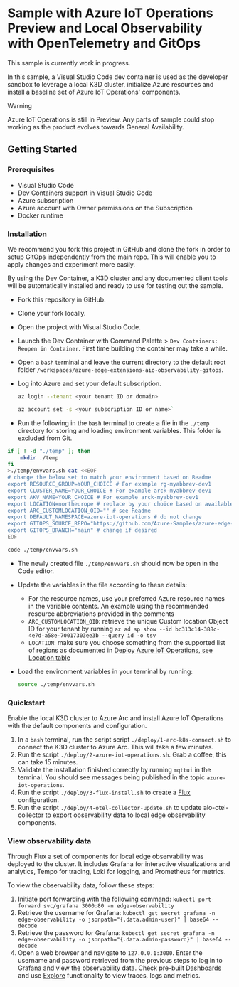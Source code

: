 # Sample with Azure IoT Operations Preview and Local Observability with OpenTelemetry and GitOps

This sample is currently work in progress.

In this sample, a Visual Studio Code dev container is used as the developer sandbox to leverage a local K3D cluster, initialize Azure resources and install a baseline set of Azure IoT Operations' components.

> [!WARNING]
Azure IoT Operations is still in Preview. Any parts of sample could stop working as the product evolves towards General Availability.

<!-- ## Features (TODO to come later)

This project framework provides the following features:

* Feature 1
* Feature 2
* ... -->

## Getting Started

### Prerequisites

* Visual Studio Code
* Dev Containers support in Visual Studio Code
* Azure subscription
* Azure account with Owner permissions on the Subscription
* Docker runtime

### Installation

We recommend you fork this project in GitHub and clone the fork in order to setup GitOps independently from the main repo. This will enable you to apply changes and experiment more easily.

By using the Dev Container, a K3D cluster and any documented client tools will be automatically installed and ready to use for testing out the sample.

* Fork this repository in GitHub.
* Clone your fork locally.
* Open the project with Visual Studio Code.
* Launch the Dev Container with Command Palette > `Dev Containers: Reopen in Container`. First time building the container may take a while.
* Open a `bash` terminal and leave the current directory to the default root folder `/workspaces/azure-edge-extensions-aio-observability-gitops`.
* Log into Azure and set your default subscription.

  ```bash
  az login --tenant <your tenant ID or domain>

  az account set -s <your subscription ID or name>`
  ```

* Run the following in the `bash` terminal to create a file in the `./temp` directory for storing and loading environment variables. This folder is excluded from Git.

```bash
if [ ! -d "./temp" ]; then
    mkdir ./temp
fi
>./temp/envvars.sh cat <<EOF
# change the below set to match your environment based on Readme
export RESOURCE_GROUP=YOUR_CHOICE # For example rg-myabbrev-dev1
export CLUSTER_NAME=YOUR_CHOICE # For example arck-myabbrev-dev1
export AKV_NAME=YOUR_CHOICE # For example arck-myabbrev-dev1
export LOCATION=northeurope # replace by your choice based on available regions, see Readme
export ARC_CUSTOMLOCATION_OID="" # see Readme
export DEFAULT_NAMESPACE=azure-iot-operations # do not change
export GITOPS_SOURCE_REPO="https://github.com/Azure-Samples/azure-edge-extensions-aio-observability-gitops" # change to your repo fork if you are testing your own version
export GITOPS_BRANCH="main" # change if desired
EOF

code ./temp/envvars.sh

```

* The newly created file `./temp/envvars.sh` should now be open in the Code editor.
* Update the variables in the file according to these details:
  * For the resource names, use your preferred Azure resource names in the variable contents. An example using the recommended resource abbreviations provided in the comments
  * `ARC_CUSTOMLOCATION_OID`: retrieve the unique Custom location Object ID for your tenant by running `az ad sp show --id bc313c14-388c-4e7d-a58e-70017303ee3b --query id -o tsv`
  * `LOCATION`: make sure you choose something from the supported list of regions as documented in [Deploy Azure IoT Operations, see Location table](https://learn.microsoft.com/en-us/azure/iot-operations/get-started/quickstart-deploy?tabs=codespaces#connect-a-kubernetes-cluster-to-azure-arc)

* Load the environment variables in your terminal by running:

  ```bash
  source ./temp/envvars.sh
  ```

### Quickstart

Enable the local K3D cluster to Azure Arc and install Azure IoT Operations with the default components and configuration.

1. In a `bash` terminal, run the script script `./deploy/1-arc-k8s-connect.sh` to connect the K3D cluster to Azure Arc. This will take a few minutes.
1. Run the script `./deploy/2-azure-iot-operations.sh`. Grab a coffee, this can take 15 minutes.
1. Validate the installation finished correctly by running `mqttui` in the terminal. You should see messages being published in the topic `azure-iot-operations`.
1. Run the script `./deploy/3-flux-install.sh` to create a [Flux](https://fluxcd.io/flux/) configuration.
1. Run the script `./deploy/4-otel-collector-update.sh` to update aio-otel-collector to export observability data to local edge observability components.

### View observability data

Through Flux a set of components for local edge observability was deployed to the cluster. It includes Grafana for interactive visualizations and analytics, Tempo for tracing, Loki for logging, and Prometheus for metrics.

To view the observability data, follow these steps:

1. Initiate port forwarding with the following command: `kubectl port-forward svc/grafana 3000:80 -n edge-observability`
1. Retrieve the username for Grafana: `kubectl get secret grafana -n edge-observability -o jsonpath="{.data.admin-user}" | base64 --decode`
1. Retrieve the password for Grafana: `kubectl get secret grafana -n edge-observability -o jsonpath="{.data.admin-password}" | base64 --decode`
1. Open a web browser and navigate to `127.0.0.1:3000`. Enter the username and password retrieved from the previous steps to log in to Grafana and view the observability data. Check pre-built [Dashboards](https://grafana.com/docs/grafana/latest/dashboards/use-dashboards/) and use [Explore](https://grafana.com/docs/grafana/latest/explore/) functionality to view traces, logs and metrics.

<!-- ## Demo (TODO)

A demo app is included to show how to use the project.

To run the demo, follow these steps:

(Add steps to start up the demo)

1.
2.
3. -->

<!-- 
## Resources (TODO)

(Any additional resources or related projects)

- Link to supporting information
- Link to similar sample
- ... -->
